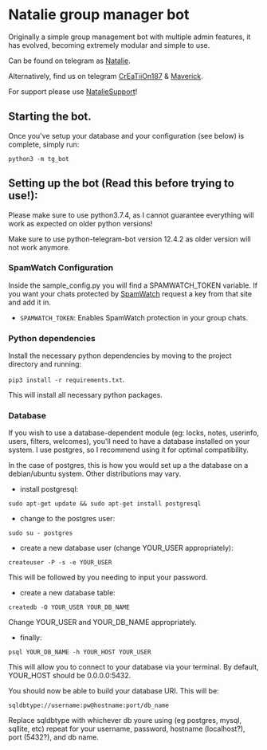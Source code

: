 # Natalie group manager bot
Originally a simple group management bot with multiple admin features, it has evolved, becoming extremely modular and 
simple to use.

Can be found on telegram as [Natalie](https://t.me/Maver_ckBot).

Alternatively, find us on telegram [CrEaTiiOn187](https://t.me/CrEaTiiOn_187) & [Maverick](https://t.me/stillmav).

For support please use [NatalieSupport](https://t.me/NatalieSupport)!

## Starting the bot.

Once you've setup your database and your configuration (see below) is complete, simply run:

`python3 -m tg_bot`


## Setting up the bot (Read this before trying to use!):
Please make sure to use python3.7.4, as I cannot guarantee everything will work as expected on older python versions!

Make sure to use python-telegram-bot version 12.4.2 as older version will not work anymore.

### SpamWatch Configuration

Inside the sample_config.py you will find a SPAMWATCH_TOKEN variable. If you want your chats protected by [SpamWatch](docs.spamwat.ch) request a key
from that site and add it in.

 - `SPAMWATCH_TOKEN`: Enables SpamWatch protection in your group chats.

### Python dependencies

Install the necessary python dependencies by moving to the project directory and running:

`pip3 install -r requirements.txt`.

This will install all necessary python packages.

### Database

If you wish to use a database-dependent module (eg: locks, notes, userinfo, users, filters, welcomes),
you'll need to have a database installed on your system. I use postgres, so I recommend using it for optimal compatibility.

In the case of postgres, this is how you would set up a the database on a debian/ubuntu system. Other distributions may vary.

- install postgresql:

`sudo apt-get update && sudo apt-get install postgresql`

- change to the postgres user:

`sudo su - postgres`

- create a new database user (change YOUR_USER appropriately):

`createuser -P -s -e YOUR_USER`

This will be followed by you needing to input your password.

- create a new database table:

`createdb -O YOUR_USER YOUR_DB_NAME`

Change YOUR_USER and YOUR_DB_NAME appropriately.

- finally:

`psql YOUR_DB_NAME -h YOUR_HOST YOUR_USER`

This will allow you to connect to your database via your terminal.
By default, YOUR_HOST should be 0.0.0.0:5432.

You should now be able to build your database URI. This will be:

`sqldbtype://username:pw@hostname:port/db_name`

Replace sqldbtype with whichever db youre using (eg postgres, mysql, sqllite, etc)
repeat for your username, password, hostname (localhost?), port (5432?), and db name.
